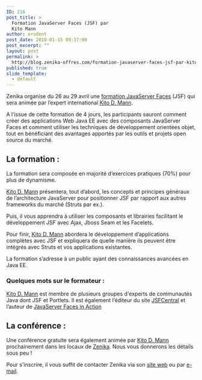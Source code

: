 ```yaml
---
ID: 216
post_title: >
  Formation JavaServer Faces (JSF) par
  Kito Mann
author: orudent
post_date: 2010-01-15 09:37:00
post_excerpt: ""
layout: post
permalink: >
  http://blog.zenika-offres.com/formation-javaserver-faces-jsf-par-kito-mann/
published: true
slide_template:
  - default
---
```

Zenika organise du 26 au 29 avril une <a href="http://www.zenika.com/formation_jsf.php?fg=50003">formation JavaServer Faces</a> (JSF) qui sera animée par l’expert international <a href="http://www.zenika.com/formation_jsf.php?fg=50003">Kito D. Mann</a>.

A l’issue de cette formation de 4 jours, les participants sauront comment créer des applications Web Java EE avec des composants JavaServer Faces et comment utiliser les techniques de développement orientées objet, tout en bénéficiant des avantages apportés par les outils et projets open source du marché.
<h2>La formation :</h2>
La formation sera composée en majorité d’exercices pratiques (70%) pour plus de dynamisme.

<a href="http://www.zenika.com/formation_jsf.php?fg=50003">Kito D. Mann</a> présentera, tout d’abord, les concepts et principes généraux de l’architecture JavaServer pour positionner JSF par rapport aux autres frameworks du marché (Struts par ex.).

Puis, il vous apprendra à utiliser les composants et librairies facilitant le développement JSF avec Ajax, Jboss Seam et les Facelets.

Pour finir, <a href="http://www.zenika.com/formation_jsf.php?fg=50003">Kito D. Mann</a> abordera le développement d’applications complètes avec JSF et expliquera de quelle manière ils peuvent être intégrés avec Struts et vos applications existantes.

La formation s’adresse à un public ayant des connaissances avancées en Java EE.
<h3>Quelques mots sur le formateur :</h3>
<a href="http://www.zenika.com/formation_jsf.php?fg=50003">Kito D. Mann</a> est membre de plusieurs groupes d'experts de communautés Java dont JSF et Portlets. Il est également l’éditeur du site <a href="http://www.jsfcentral.com/">JSFCentral</a> et l’auteur de <a href="http://java.sun.com/developer/Books/jsf/jsf_in_action/">JavaServer Faces in Action</a>
<h2>La conférence :</h2>
Une conférence gratuite sera également animée par <a href="http://www.zenika.com/formation_jsf.php?fg=50003">Kito D. Mann</a> prochainement dans les locaux de <a href="http://www.zenika.com?fg=50003">Zenika</a>. Nous vous donnerons les détails sous peu !

Pour s'inscrire, il vous suffit de contacter Zenika via son <a href="http://www.zenika.com/formation_jsf.php?fg=50003">site web</a> ou par <a href="training@zenika.com">e-mail</a>.